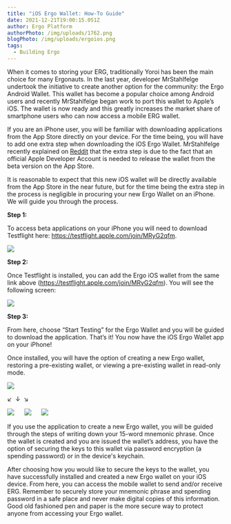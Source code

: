 ```yaml
---
title: "iOS Ergo Wallet: How-To Guide"
date: 2021-12-21T19:00:15.051Z
author: Ergo Platform
authorPhoto: /img/uploads/1762.png
blogPhoto: /img/uploads/ergoios.png
tags:
  - Building Ergo
---
```

<!--StartFragment-->

When it comes to storing your ERG, traditionally Yoroi has been the main choice for many Ergonauts. In the last year, developer MrStahlfelge undertook the initiative to create another option for the community: the Ergo Android Wallet. This wallet has become a popular choice among Android users and recently MrStahlfelge began work to port this wallet to Apple’s iOS. The wallet is now ready and this greatly increases the market share of smartphone users who can now access a mobile ERG wallet. 



If you are an iPhone user, you will be familiar with downloading applications from the App Store directly on your device. For the time being, you will have to add one extra step when downloading the iOS Ergo Wallet. MrStahlfelge recently explained on [Reddit](https://www.reddit.com/r/ergonauts/comments/rkpnck/christmas_is_coming_and_ios_ergo_wallet_app_10_is/) that the extra step is due to the fact that an official Apple Developer Account is needed to release the wallet from the beta version on the App Store. 



It is reasonable to expect that this new iOS wallet will be directly available from the App Store in the near future, but for the time being the extra step in the process is negligible in procuring your new Ergo Wallet on an iPhone. We will guide you through the process.



**Step 1:**



To access beta applications on your iPhone you will need to download Testflight here: <https://testflight.apple.com/join/MRyG2qfm>. 



![](https://lh5.googleusercontent.com/GnOW_PLptr7VL6mRsvEG3zbEWlcc2muLGN0hJNcB6ni-4ks-GRflYgnWRUALhiK-7-dQUHZSGDWR05K73psJM_oEbpSIdnh6wEJ45CE3vgIl-BxqNG8w3Tx1shs4tttnr4-C_DSx)



**Step 2:**



Once Testflight is installed, you can add the Ergo iOS wallet from the same link above (<https://testflight.apple.com/join/MRyG2qfm>). You will see the following screen: 



![](https://lh4.googleusercontent.com/xoTrcVu0iNidFxAupRzfWLkNUZhTMZITCLAaV0RsBAZH1BMPQJqZJABhHqNholiMwGj1BCmUfXGP6iIhIliG9fO3m6r1T8QRLJ9HJQ57k4qkGuKd7aJ56aECzYuuWlYS3S0bqV3w)



**Step 3:**



From here, choose “Start Testing” for the Ergo Wallet and you will be guided to download the application. That’s it! You now have the iOS Ergo Wallet app on your iPhone!



Once installed, you will have the option of creating a new Ergo wallet, restoring a pre-existing wallet, or viewing a pre-existing wallet in read-only mode.



![](https://lh4.googleusercontent.com/gHGxKZ5N-PK02xdFuJGCZ5hCRVrD78ZsEgohm9TsV9weqtbt44MKXk1Nm-RUcDZ2bQ4lXvFI7abp1owhgz8gw5gIY0RUj5pLmTjkOSfndpvfflYzCIUwmXMNWLXpgFer57hqbQYe)

↙  ↓  ↘

![](https://lh4.googleusercontent.com/Vqz2WSk3flSZVEes4G0xy6prGbBKOEHuXySk6DOfbjqGslyiKJ0XJgM5PnpTPgiNKFd-hVJygbxFuFoliCNZYno8rBXYVP1UuVjk0oyKSIuYNui-q1_6Y4GUq57icdOFjtPmuSvF)      ![](https://lh6.googleusercontent.com/H441QmNII7TknuW5jBrkH3K43ZI9MYjDIwzTR0Oo6htU_s1UKo-uEnLsWKFXlI5UwutEd9JJz7lKZps01wpSZuGTD0690wXcLxHd7UBHQv0wIUNtL07f1IRQxOT22TH5wDwYZi7M)      ![](https://lh4.googleusercontent.com/Nop3KFCAs0W9TjQt9mmHByUwUErqRxEJ8ITaZuTsH0Y3j0-JhvhOwP8lAm_WOUVHPUfMdg2A28q5XicHeP-4UzDbHIfkZmjN92D_7nUYItDE-5BdwHvCCPxqDftiKgJZiRE6AumS)



If you use the application to create a new Ergo wallet, you will be guided through the steps of writing down your 15-word mnemonic phrase. Once the wallet is created and you are issued the wallet’s address, you have the option of securing the keys to this wallet via password encryption (a spending password) or in the device's keychain.



After choosing how you would like to secure the keys to the wallet, you have successfully installed and created a new Ergo wallet on your iOS device. From here, you can access the mobile wallet to send and/or receive ERG. Remember to securely store your mnemonic phrase and spending password in a safe place and never make digital copies of this information. Good old fashioned pen and paper is the more secure way to protect anyone from accessing your Ergo wallet.



<!--EndFragment-->